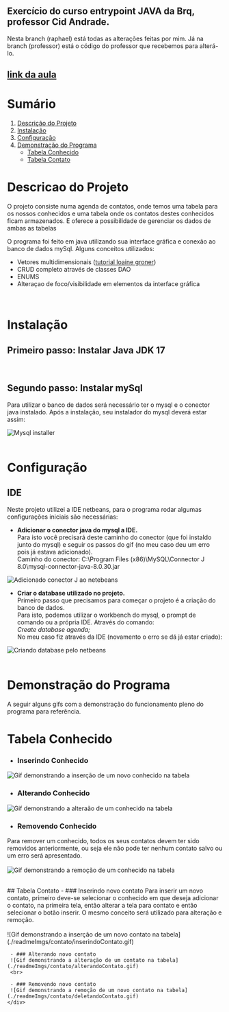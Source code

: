 ## Exercício do curso entrypoint JAVA da Brq, professor Cid Andrade.
Nesta branch (raphael) está todas as alterações feitas por mim. Já na branch (professor) está o código do professor que recebemos para alterá-lo.<br>
## <a href="https://drive.google.com/file/d/1S-v5-aNZMSCWquK5FhN2VlZAyzqn0FA3/view)" taget="_blank">link da aula</a>

# Sumário
1. <a href="#descProjeto">Descrição do Projeto</a>
2. <a href="#instalacao">Instalação</a>
3. <a href="#configuracao">Configuração</a>
4. <a href="#demoPrograma">Demonstração do Programa</a>
   - <a href="#tabelaConhecido"> Tabela Conhecido </a>
   - <a href="#tabelaContato"> Tabela Contato </a>

<div id="descProjeto"> 
  <h1> Descricao do Projeto </h1>
  O projeto consiste numa agenda de contatos, onde temos uma tabela para os nossos conhecidos e uma tabela onde os contatos destes conhecidos ficam armazenados. E oferece a possibilidade de gerenciar os dados de ambas as tabelas

  O programa foi feito em java utilizando sua interface gráfica e conexão ao banco de dados mySql. 
  Alguns conceitos utilizados: 
  - Vetores multidimensionais ([tutorial loaine groner](https://www.youtube.com/watch?v=P66G0rxdL-k))
  - CRUD completo através de classes DAO
  - ENUMS
  - Alteraçao de foco/visibilidade em elementos da interface gráfica
  <br>
</div>

<div id="instalacao">
  <h1>Instalação</h1>
  
  ## Primeiro passo: Instalar Java JDK 17
  <br>

  ## Segundo passo: Instalar mySql
  Para utilizar o banco de dados será necessário ter o mysql e o conector java instalado.
  Após a instalação, seu instalador do mysql deverá estar assim: 

  ![Mysql installer](./readmeImgs/instalacaoMysql.PNG)
  <br><br>
</div>

<div id="configuracao">
  <h1>Configuração</h1>

  ## IDE
  Neste projeto utilizei a IDE netbeans, para o programa rodar algumas configurações iniciais são necessárias:

  - **Adicionar o conector java do mysql a IDE.**<br>
  Para isto você precisará deste caminho do conector (que foi instaldo junto do mysql) e seguir os passos do gif (no meu caso deu um erro pois já estava adicionado). <br>
  Caminho do conector: C:\Program Files (x86)\MySQL\Connector J 8.0\mysql-connector-java-8.0.30.jar

  ![Adicionado conector J ao netebeans](./readmeImgs/configNetbeans/adicionadoConectorJ.gif)


  - **Criar o database utilizado no projeto.**<br>
  Primeiro passo que precisamos para começar o projeto é a criação do banco de dados.<br>
  Para isto, podemos utilizar o workbench do mysql, o prompt de comando ou a própria IDE. Através do comando:<br>
  *Create database agenda;*<br>
  No meu caso fiz através da IDE (novamento o erro se dá já estar criado):

  ![Criando database pelo netbeans](./readmeImgs/configNetbeans/criandoDB.gif)
  <br><br>
</div>

<div id="demoPrograma">
  <h1> Demonstração do Programa </h1>
  A seguir alguns gifs com a demonstração do funcionamento pleno do programa para referência.
   
   # Tabela Conhecido
   - ### Inserindo Conhecido
   ![Gif demonstrando a inserção de um novo conhecido na tabela](./readmeImgs/conhecido/inserindoConhecido.gif)
   <br>
   
   - ### Alterando Conhecido
   ![Gif demonstrando a alteraão de um conhecido na tabela](./readmeImgs/conhecido/alterandoConhecido.gif)
   <br>
   
   - ### Removendo Conhecido
   Para remover um conhecido, todos os seus contatos devem ter sido removidos anteriormente, ou seja ele não pode ter nenhum contato salvo ou um erro será                  apresentado.<br><br>
   ![Gif demonstrando a remoção de um conhecido na tabela](./readmeImgs/conhecido/deletandoConhecido.gif)
   <br><br>

   <div id="tabelaContato">
     ## Tabela Contato
     - ### Inserindo novo contato
     Para inserir um novo contato, primeiro deve-se selecionar o conhecido em que deseja adicionar o contato, na primeira tela, então alterar a tela para contato e          então selecionar o botão inserir. O mesmo conceito será utilizado para alteração e remoção.<br><br>
     ![Gif demonstrando a inserção de um novo contato na tabela](./readmeImgs/contato/inserindoContato.gif)
     <br>

     - ### Alterando novo contato
     ![Gif demonstrando a alteração de um contato na tabela](./readmeImgs/contato/alterandoContato.gif)
     <br>

     - ### Removendo novo contato
     ![Gif demonstrando a remoção de um novo contato na tabela](./readmeImgs/contato/deletandoContato.gif)
    </div>
   </div>
